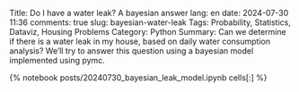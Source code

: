 ﻿Title: Do I have a water leak? A bayesian answer
lang: en
date: 2024-07-30 11:36
comments: true
slug: bayesian-water-leak
Tags: Probability, Statistics, Dataviz, Housing Problems
Category: Python
Summary: Can we determine if there is a water leak in my house, based on daily water consumption analysis? We’ll try to answer this question using a bayesian model implemented using pymc.

{% notebook posts/20240730_bayesian_leak_model.ipynb cells[:] %}
